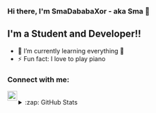 ### Hi there, I'm SmaDababaXor - aka Sma 👋

## I'm a Student and Developer!!

- 🌱 I’m currently learning everything 🤣
- ⚡ Fun fact: I love to play piano 

### Connect with me:

[<img align="left" alt="critic.host" width="22px" src="https://cdn.discordapp.com/attachments/847210730432233512/847219675624767488/Critic_Circle.png" />][website]


<br />


<details>
  <summary>:zap: GitHub Stats</summary>

  <img align="left" alt="codeSTACKr's GitHub Stats" src="https://github-readme-stats.vercel.app/api?username=SmaDababaXor&show_icons=false&theme=radical" />

</details>

[website]: https://critic.host

